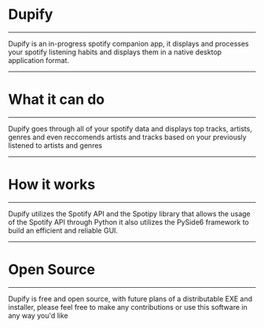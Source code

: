# Dupify
***
Dupify is an in-progress spotify companion app, it displays and processes your spotify listening habits and displays them in 
a native desktop application format. 
***
# What it can do
***
Dupify goes through all of your spotify data and displays top tracks, artists, genres and even reccomends artists and tracks
based on your previously listened to artists and genres
***
# How it works
***
Dupify utilizes the Spotify API and the Spotipy library that allows the usage of the Spotify API through Python
it also utilizes the PySide6 framework to build an efficient and reliable GUI. 
***
# Open Source
***
Dupify is free and open source, with future plans of a distributable EXE and installer, please feel free to make any 
contributions or use this software in any way you'd like

